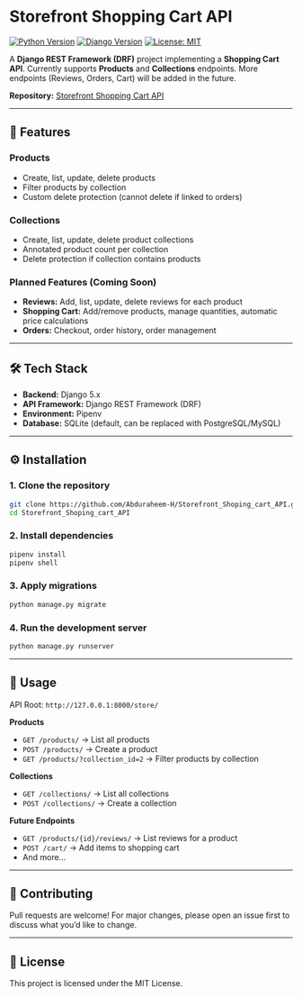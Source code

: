 # Storefront Shopping Cart API

[![Python Version](https://img.shields.io/badge/python-3.11%2B-blue.svg)](https://www.python.org/)
[![Django Version](https://img.shields.io/badge/django-5.x-green.svg)](https://www.djangoproject.com/)
[![License: MIT](https://img.shields.io/badge/License-MIT-yellow.svg)](https://opensource.org/licenses/MIT)

A **Django REST Framework (DRF)** project implementing a **Shopping Cart API**.
Currently supports **Products** and **Collections** endpoints. More endpoints (Reviews, Orders, Cart) will be added in the future.

**Repository:** [Storefront Shopping Cart API](https://github.com/Abduraheem-H/Storefront_Shoping_cart_API)

---

## 🚀 Features

### Products

* Create, list, update, delete products
* Filter products by collection
* Custom delete protection (cannot delete if linked to orders)

### Collections

* Create, list, update, delete product collections
* Annotated product count per collection
* Delete protection if collection contains products

### Planned Features (Coming Soon)

* **Reviews:** Add, list, update, delete reviews for each product
* **Shopping Cart:** Add/remove products, manage quantities, automatic price calculations
* **Orders:** Checkout, order history, order management

---

## 🛠️ Tech Stack

* **Backend:** Django 5.x
* **API Framework:** Django REST Framework (DRF)
* **Environment:** Pipenv
* **Database:** SQLite (default, can be replaced with PostgreSQL/MySQL)

---

## ⚙️ Installation

### 1. Clone the repository

```bash
git clone https://github.com/Abduraheem-H/Storefront_Shoping_cart_API.git
cd Storefront_Shoping_cart_API
```

### 2. Install dependencies

```bash
pipenv install
pipenv shell
```

### 3. Apply migrations

```bash
python manage.py migrate
```

### 4. Run the development server

```bash
python manage.py runserver
```

---

## 📌 Usage

API Root: `http://127.0.0.1:8000/store/`

**Products**

* `GET /products/` → List all products
* `POST /products/` → Create a product
* `GET /products/?collection_id=2` → Filter products by collection

**Collections**

* `GET /collections/` → List all collections
* `POST /collections/` → Create a collection

**Future Endpoints**

* `GET /products/{id}/reviews/` → List reviews for a product
* `POST /cart/` → Add items to shopping cart
* And more…

---

## 🤝 Contributing

Pull requests are welcome! For major changes, please open an issue first to discuss what you’d like to change.

---

## 📄 License

This project is licensed under the MIT License.
